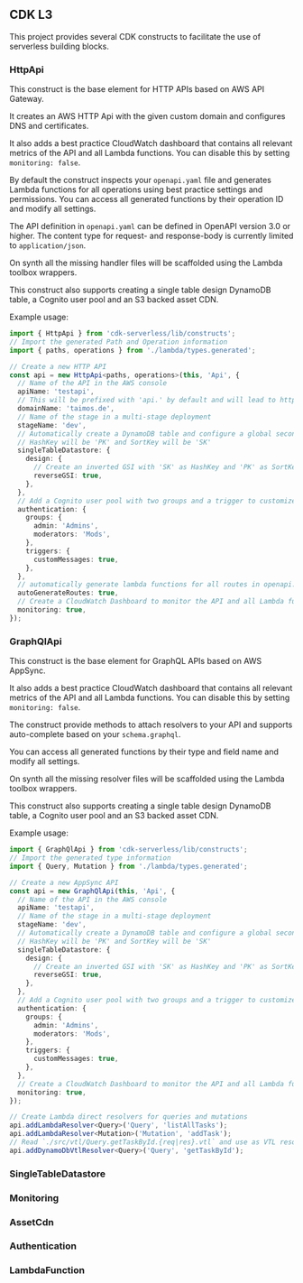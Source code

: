 
## CDK L3

This project provides several CDK constructs to facilitate the use of serverless building blocks.

### HttpApi

This construct is the base element for HTTP APIs based on AWS API Gateway.

It creates an AWS HTTP Api with the given custom domain and configures DNS and certificates.

It also adds a best practice CloudWatch dashboard that contains all relevant metrics of the API and all Lambda functions. You can disable this by setting `monitoring: false`.

By default the construct inspects your `openapi.yaml` file and generates Lambda functions for all operations using best practice settings and permissions. You can access all generated functions by their operation ID and modify all settings.

The API definition in `openapi.yaml` can be defined in OpenAPI version 3.0 or higher. The content type for request- and response-body is currently limited to `application/json`.

On synth all the missing handler files will be scaffolded using the Lambda toolbox wrappers.

This construct also supports creating a single table design DynamoDB table, a Cognito user pool and an S3 backed asset CDN.

Example usage:

```ts
import { HttpApi } from 'cdk-serverless/lib/constructs';
// Import the generated Path and Operation information
import { paths, operations } from './lambda/types.generated';

// Create a new HTTP API
const api = new HttpApi<paths, operations>(this, 'Api', {
  // Name of the API in the AWS console
  apiName: 'testapi',
  // This will be prefixed with 'api.' by default and will lead to https://api.taimos.de
  domainName: 'taimos.de',
  // Name of the stage in a multi-stage deployment
  stageName: 'dev',
  // Automatically create a DynamoDB table and configure a global secondary index
  // HashKey will be 'PK' and SortKey will be 'SK'
  singleTableDatastore: {
    design: {
      // Create an inverted GSI with 'SK' as HashKey and 'PK' as SortKey
      reverseGSI: true,
    },
  },
  // Add a Cognito user pool with two groups and a trigger to customize welcome e-mails
  authentication: {
    groups: {
      admin: 'Admins',
      moderators: 'Mods',
    },
    triggers: {
      customMessages: true,
    },
  },
  // automatically generate lambda functions for all routes in openapi.yaml (true by default)
  autoGenerateRoutes: true,
  // Create a CloudWatch Dashboard to monitor the API and all Lambda functions (true by default)
  monitoring: true,
});
```

### GraphQlApi

This construct is the base element for GraphQL APIs based on AWS AppSync.

It also adds a best practice CloudWatch dashboard that contains all relevant metrics of the API and all Lambda functions. You can disable this by setting `monitoring: false`.

The construct provide methods to attach resolvers to your API and supports auto-complete based on your `schema.graphql`.

You can access all generated functions by their type and field name and modify all settings.

On synth all the missing resolver files will be scaffolded using the Lambda toolbox wrappers.

This construct also supports creating a single table design DynamoDB table, a Cognito user pool and an S3 backed asset CDN.

Example usage:

```ts
import { GraphQlApi } from 'cdk-serverless/lib/constructs';
// Import the generated type information
import { Query, Mutation } from './lambda/types.generated';

// Create a new AppSync API
const api = new GraphQlApi(this, 'Api', {
  // Name of the API in the AWS console
  apiName: 'testapi',
  // Name of the stage in a multi-stage deployment
  stageName: 'dev',
  // Automatically create a DynamoDB table and configure a global secondary index
  // HashKey will be 'PK' and SortKey will be 'SK'
  singleTableDatastore: {
    design: {
      // Create an inverted GSI with 'SK' as HashKey and 'PK' as SortKey
      reverseGSI: true,
    },
  },
  // Add a Cognito user pool with two groups and a trigger to customize welcome e-mails
  authentication: {
    groups: {
      admin: 'Admins',
      moderators: 'Mods',
    },
    triggers: {
      customMessages: true,
    },
  },
  // Create a CloudWatch Dashboard to monitor the API and all Lambda functions (true by default)
  monitoring: true,
});

// Create Lambda direct resolvers for queries and mutations
api.addLambdaResolver<Query>('Query', 'listAllTasks');
api.addLambdaResolver<Mutation>('Mutation', 'addTask');
// Read `./src/vtl/Query.getTaskById.{req|res}.vtl` and use as VTL resolver backed by the DynamoDB table
api.addDynamoDbVtlResolver<Query>('Query', 'getTaskById');

```

### SingleTableDatastore

### Monitoring

### AssetCdn

### Authentication

### LambdaFunction
